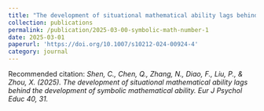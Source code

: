 ```yaml
---
title: "The development of situational mathematical ability lags behind the development of symbolic mathematical ability"
collection: publications
permalink: /publication/2025-03-00-symbolic-math-number-1
date: 2025-03-01
paperurl: 'https://doi.org/10.1007/s10212-024-00924-4'
category: journal
---
```


Recommended citation: *Shen, C., Chen, Q., Zhang, N., Diao, F., Liu, P., & Zhou, X. (2025). The development of situational mathematical ability lags behind the development of symbolic mathematical ability. Eur J Psychol Educ 40, 31.*
